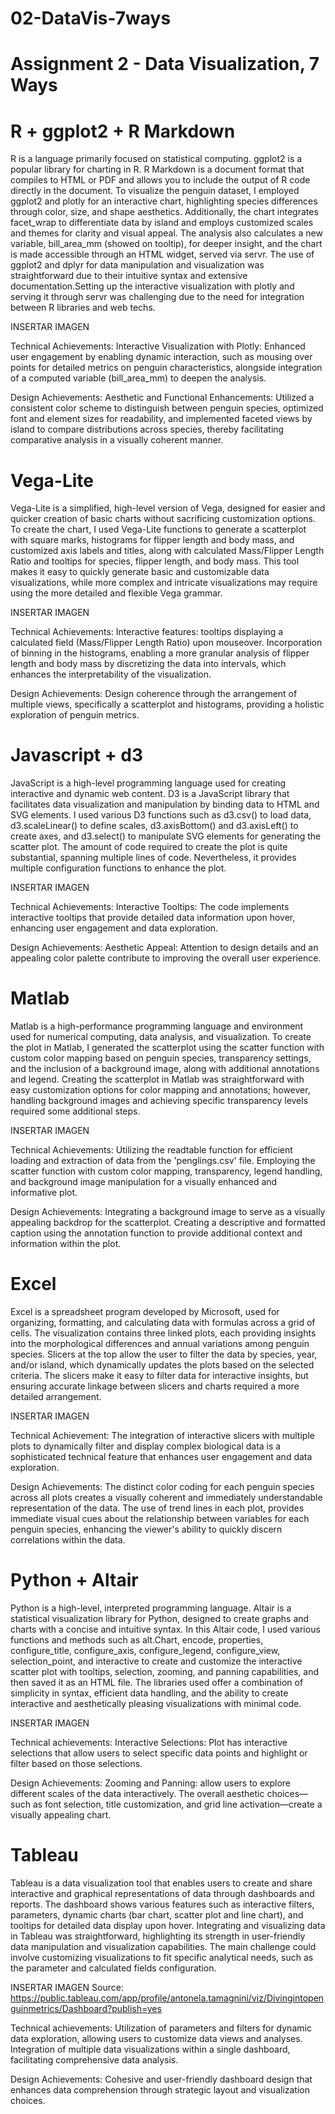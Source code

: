 # 02-DataVis-7ways

Assignment 2 - Data Visualization, 7 Ways  
===

# R + ggplot2 + R Markdown

R is a language primarily focused on statistical computing.
ggplot2 is a popular library for charting in R.
R Markdown is a document format that compiles to HTML or PDF and allows you to include the output of R code directly in the document.
To visualize the penguin dataset, I employed ggplot2 and plotly for an interactive chart, highlighting species differences through color, size, and shape aesthetics. Additionally, the chart integrates facet_wrap to differentiate data by island and employs customized scales and themes for clarity and visual appeal. The analysis also calculates a new variable, bill_area_mm (showed on tooltip), for deeper insight, and the chart is made accessible through an HTML widget, served via servr.
The use of ggplot2 and dplyr for data manipulation and visualization was straightforward due to their intuitive syntax and extensive documentation.Setting up the interactive visualization with plotly and serving it through servr was challenging due to the need for integration between R libraries and web techs.

INSERTAR IMAGEN

Technical Achievements:
Interactive Visualization with Plotly: Enhanced user engagement by enabling dynamic interaction, such as mousing over points for detailed metrics on penguin characteristics, alongside integration of a computed variable (bill_area_mm) to deepen the analysis.

Design Achievements:
Aesthetic and Functional Enhancements: Utilized a consistent color scheme to distinguish between penguin species, optimized font and element sizes for readability, and implemented faceted views by island to compare distributions across species, thereby facilitating comparative analysis in a visually coherent manner.





# Vega-Lite

Vega-Lite is a simplified, high-level version of Vega, designed for easier and quicker creation of basic charts without sacrificing customization options.
To create the chart, I used Vega-Lite functions to generate a scatterplot with square marks, histograms for flipper length and body mass, and customized axis labels and titles, along with calculated Mass/Flipper Length Ratio and tooltips for species, flipper length, and body mass.
This tool makes it easy to quickly generate basic and customizable data visualizations, while more complex and intricate visualizations may require using the more detailed and flexible Vega grammar. 

INSERTAR IMAGEN

Technical Achievements:
Interactive features: tooltips displaying a calculated field (Mass/Flipper Length Ratio) upon mouseover.
Incorporation of binning in the histograms, enabling a more granular analysis of flipper length and body mass by discretizing the data into intervals, which enhances the interpretability of the visualization.

Design Achievements:
Design coherence through the arrangement of multiple views, specifically a scatterplot and histograms, providing a holistic exploration of penguin metrics.



# Javascript + d3
JavaScript is a high-level programming language used for creating interactive and dynamic web content.
D3 is a JavaScript library that facilitates data visualization and manipulation by binding data to HTML and SVG elements.
I used various D3 functions such as d3.csv() to load data, d3.scaleLinear() to define scales, d3.axisBottom() and d3.axisLeft() to create axes, and d3.select() to manipulate SVG elements for generating the scatter plot.
The amount of code required to create the plot is quite substantial, spanning multiple lines of code. Nevertheless, it provides multiple configuration functions to enhance the plot.

INSERTAR IMAGEN

Technical Achievements:
Interactive Tooltips: The code implements interactive tooltips that provide detailed data information upon hover, enhancing user engagement and data exploration.

Design Achievements:
Aesthetic Appeal: Attention to design details and an appealing color palette contribute to improving the overall user experience.




# Matlab

Matlab is a high-performance programming language and environment used for numerical computing, data analysis, and visualization.
To create the plot in Matlab, I generated the scatterplot using the scatter function with custom color mapping based on penguin species, transparency settings, and the inclusion of a background image, along with additional annotations and legend.
Creating the scatterplot in Matlab was straightforward with easy customization options for color mapping and annotations; however, handling background images and achieving specific transparency levels required some additional steps.

INSERTAR IMAGEN

Technical Achievements:
Utilizing the readtable function for efficient loading and extraction of data from the 'penglings.csv' file.
Employing the scatter function with custom color mapping, transparency, legend handling, and background image manipulation for a visually enhanced and informative plot.

Design Achievements:
Integrating a background image to serve as a visually appealing backdrop for the scatterplot.
Creating a descriptive and formatted caption using the annotation function to provide additional context and information within the plot.




# Excel

Excel is a spreadsheet program developed by Microsoft, used for organizing, formatting, and calculating data with formulas across a grid of cells.
The visualization contains three linked plots, each providing insights into the morphological differences and annual variations among penguin species. Slicers at the top allow the user to filter the data by species, year, and/or island, which dynamically updates the plots based on the selected criteria.
The slicers make it easy to filter data for interactive insights, but ensuring accurate linkage between slicers and charts required a more detailed arrangement.

INSERTAR IMAGEN

Technical Achievement:
The integration of interactive slicers with multiple plots to dynamically filter and display complex biological data is a sophisticated technical feature that enhances user engagement and data exploration.

Design Achievements:
The distinct color coding for each penguin species across all plots creates a visually coherent and immediately understandable representation of the data.
The use of trend lines in each plot, provides immediate visual cues about the relationship between variables for each penguin species, enhancing the viewer's ability to quickly discern correlations within the data.




# Python + Altair
Python is a high-level, interpreted programming language.
Altair is a statistical visualization library for Python, designed to create graphs and charts with a concise and intuitive syntax.
In this Altair code, I used various functions and methods such as alt.Chart, encode, properties, configure_title, configure_axis, configure_legend, configure_view, selection_point, and interactive to create and customize the interactive scatter plot with tooltips, selection, zooming, and panning capabilities, and then saved it as an HTML file.
The libraries used offer a combination of simplicity in syntax, efficient data handling, and the ability to create interactive and aesthetically pleasing visualizations with minimal code.

INSERTAR IMAGEN

Technical achievements:
Interactive Selections: Plot has interactive selections that allow users to select specific data points and highlight or filter based on those selections.

Design Achievements:
Zooming and Panning: allow users to explore different scales of the data interactively. The overall aesthetic choices—such as font selection, title customization, and grid line activation—create a visually appealing chart.




# Tableau

Tableau is a data visualization tool that enables users to create and share interactive and graphical representations of data through dashboards and reports.
The dashboard shows various features such as interactive filters, parameters, dynamic charts (bar chart, scatter plot and line chart), and tooltips for detailed data display upon hover.
Integrating and visualizing data in Tableau was straightforward, highlighting its strength in user-friendly data manipulation and visualization capabilities. The main challenge could involve customizing visualizations to fit specific analytical needs, such as the parameter and calculated fields configuration.

INSERTAR IMAGEN
Source: https://public.tableau.com/app/profile/antonela.tamagnini/viz/Divingintopenguinmetrics/Dashboard?publish=yes

Technical achievements:
Utilization of parameters and filters for dynamic data exploration, allowing users to customize data views and analyses.
Integration of multiple data visualizations within a single dashboard, facilitating comprehensive data analysis.

Design Achievements:
Cohesive and user-friendly dashboard design that enhances data comprehension through strategic layout and visualization choices.
